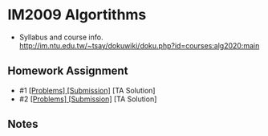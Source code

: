# IM2009 Algortithms
* Syllabus and course info. http://im.ntu.edu.tw/~tsay/dokuwiki/doku.php?id=courses:alg2020:main
## Homework Assignment
* #1 <a href="http://im.ntu.edu.tw/~tsay/dokuwiki/lib/exe/fetch.php?media=courses:alg2020:hw1.pdf">[Problems]</a><a href="https://hackmd.io/ul3F-kXaQya649fohfvQEQ">  [Submission]</a>  [TA Solution]
* #2 <a href="http://im.ntu.edu.tw/~tsay/dokuwiki/lib/exe/fetch.php?media=courses:alg2020:hw2.pdf">[Problems]</a><a href=""> [Submission]</a> [TA Solution]

## Notes
